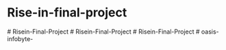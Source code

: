 # Rise-in-final-project
#   R i s e i n - F i n a l - P r o j e c t  
 #   R i s e i n - F i n a l - P r o j e c t  
 #   R i s e i n - F i n a l - P r o j e c t  
 #   o a s i s - i n f o b y t e -  
 